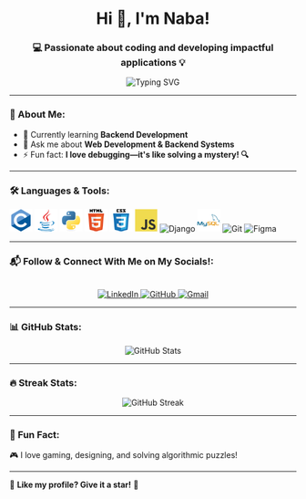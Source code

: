 <h1 align="center">Hi 👋, I'm Naba!</h1>
<h3 align="center">💻 Passionate about coding and developing impactful applications 💡</h3>

<p align="center">
  <img src="https://readme-typing-svg.herokuapp.com?font=Fira+Code&pause=1000&color=F79D00&width=435&lines=Software+Engineering+Student;Full-Stack+Developer;Java+%7C+Django+%7C+Python+%7C+C" alt="Typing SVG" />
</p>

---

### 🚀 About Me:
- 🌱 Currently learning **Backend Development**  
- 💬 Ask me about **Web Development & Backend Systems**  
- ⚡ Fun fact: **I love debugging—it's like solving a mystery! 🔍**  

---

### 🛠️ Languages & Tools:
<p>
  <img src="https://raw.githubusercontent.com/devicons/devicon/master/icons/c/c-original.svg" alt="C" width="40" height="40"/> 
  <img src="https://raw.githubusercontent.com/devicons/devicon/master/icons/java/java-original.svg" alt="Java" width="40" height="40"/> 
  <img src="https://raw.githubusercontent.com/devicons/devicon/master/icons/python/python-original.svg" alt="Python" width="40" height="40"/> 
  <img src="https://raw.githubusercontent.com/devicons/devicon/master/icons/html5/html5-original-wordmark.svg" alt="HTML" width="40" height="40"/> 
  <img src="https://raw.githubusercontent.com/devicons/devicon/master/icons/css3/css3-original-wordmark.svg" alt="CSS" width="40" height="40"/> 
  <img src="https://raw.githubusercontent.com/devicons/devicon/master/icons/javascript/javascript-original.svg" alt="JavaScript" width="40" height="40"/> 
  <img src="https://cdn.worldvectorlogo.com/logos/django.svg" alt="Django" width="40" height="40"/> 
  <img src="https://raw.githubusercontent.com/devicons/devicon/master/icons/mysql/mysql-original-wordmark.svg" alt="MySQL" width="40" height="40"/> 
  <img src="https://www.vectorlogo.zone/logos/git-scm/git-scm-icon.svg" alt="Git" width="40" height="40"/> 
  <img src="https://www.vectorlogo.zone/logos/figma/figma-icon.svg" alt="Figma" width="40" height="40"/> 
</p>

---

### 📬 Follow & Connect With Me on My Socials!:
<div align="center">
  <br>
  <a href="https://www.linkedin.com/in/nabayousuf/" target="_blank">
    <img alt="LinkedIn" src="https://img.shields.io/badge/linkedin%20-%230077B5.svg?&style=for-the-badge&logo=linkedin&logoColor=white" />
  </a>
  <a href="https://github.com/nabayousuf27">
    <img alt="GitHub" src="https://img.shields.io/badge/github-%23121011.svg?style=for-the-badge&logo=github&logoColor=white" />
  </a>
 <a href="mailto:nabay0519@gmail.com">
  <img alt="Gmail" src="https://img.shields.io/badge/Gmail-D14836?style=for-the-badge&logo=gmail&logoColor=white" />
</a>

<!--   <a href="https://discordapp.com/users/YOUR_DISCORD_ID">
    <img alt="Discord" src="https://img.shields.io/badge/@naba-%235865F2.svg?style=for-the-badge&logo=discord&logoColor=white" />
  </a> -->
</div>


---
### 📊 GitHub Stats:
<p align="center">
  <img src="https://github-readme-stats.vercel.app/api?username=nabayousuf27&show_icons=true&theme=radical" alt="GitHub Stats" />
</p>

---

### 🔥 Streak Stats:
<p align="center">
  <img src="https://github-readme-streak-stats.herokuapp.com/?user=nabayousuf27&theme=radical" alt="GitHub Streak" />
</p>

---


### 🎯 Fun Fact:
🎮 I love gaming, designing, and solving algorithmic puzzles!  

---

🌟 **Like my profile? Give it a star!** 🚀  
